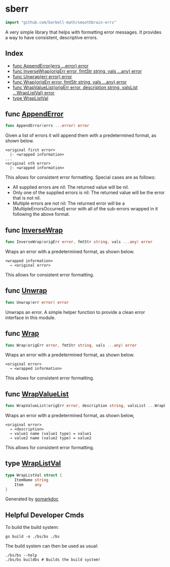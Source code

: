 <!-- gomarkdoc:embed:start -->

<!-- Code generated by gomarkdoc. DO NOT EDIT -->

# sberr

```go
import "github.com/barbell-math/smoothbrain-errs"
```

A very simple library that helps with formatting error messages. It provides a way to have consistent, descriptive errors.

## Index

- [func AppendError\(errs ...error\) error](<#AppendError>)
- [func InverseWrap\(origErr error, fmtStr string, vals ...any\) error](<#InverseWrap>)
- [func Unwrap\(err error\) error](<#Unwrap>)
- [func Wrap\(origErr error, fmtStr string, vals ...any\) error](<#Wrap>)
- [func WrapValueList\(origErr error, description string, valsList ...WrapListVal\) error](<#WrapValueList>)
- [type WrapListVal](<#WrapListVal>)


<a name="AppendError"></a>
## func [AppendError](<https://github.com/barbell-math/smoothbrain-errs/blob/main/errs.go#L95>)

```go
func AppendError(errs ...error) error
```

Given a list of errors it will append them with a predetermined format, as shown below.

```
<original first error>
  |- <wrapped information>
...
<original nth error>
  |- <wrapped information>
```

This allows for consistent error formatting. Special cases are as follows:

- All supplied errors are nil: The returned value will be nil.
- Only one of the supplied errors is nil: The returned value will be the error that is not nil.
- Multiple errors are not nil: The returned error will be a \[MultipleErrorsOccurred\] error with all of the sub\-errors wrapped in it following the above format.

<a name="InverseWrap"></a>
## func [InverseWrap](<https://github.com/barbell-math/smoothbrain-errs/blob/main/errs.go#L36>)

```go
func InverseWrap(origErr error, fmtStr string, vals ...any) error
```

Wraps an error with a predetermined format, as shown below.

```
<wrapped information>
  → <original error>
```

This allows for consistent error formatting.

<a name="Unwrap"></a>
## func [Unwrap](<https://github.com/barbell-math/smoothbrain-errs/blob/main/errs.go#L78>)

```go
func Unwrap(err error) error
```

Unwraps an error. A simple helper function to provide a clean error interface in this module.

<a name="Wrap"></a>
## func [Wrap](<https://github.com/barbell-math/smoothbrain-errs/blob/main/errs.go#L24>)

```go
func Wrap(origErr error, fmtStr string, vals ...any) error
```

Wraps an error with a predetermined format, as shown below.

```
<original error>
  → <wrapped information>
```

This allows for consistent error formatting.

<a name="WrapValueList"></a>
## func [WrapValueList](<https://github.com/barbell-math/smoothbrain-errs/blob/main/errs.go#L49-L53>)

```go
func WrapValueList(origErr error, description string, valsList ...WrapListVal) error
```

Wraps an error with a predetermined format, as shown below,

```
<original error>
  → <description>
  → value1 name (value1 type) = value1
  → value2 name (value2 type) = value2
```

This allows for consistent error formatting.

<a name="WrapListVal"></a>
## type [WrapListVal](<https://github.com/barbell-math/smoothbrain-errs/blob/main/errs.go#L12-L15>)



```go
type WrapListVal struct {
    ItemName string
    Item     any
}
```

Generated by [gomarkdoc](<https://github.com/princjef/gomarkdoc>)


<!-- gomarkdoc:embed:end -->

## Helpful Developer Cmds

To build the build system:

```
go build -o ./bs/bs ./bs
```

The build system can then be used as usual:

```
./bs/bs --help
./bs/bs buildbs # Builds the build system!
```
